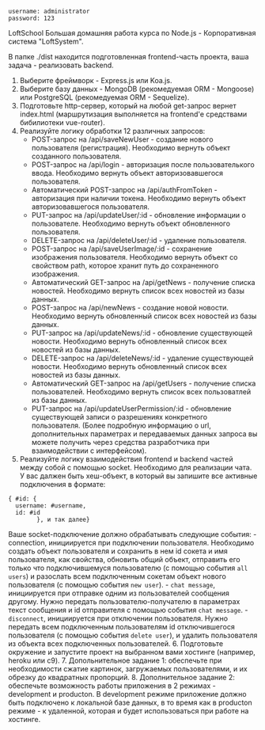 ```
username: administrator
password: 123

```
LoftSchool
Большая домашняя работа курса по Node.js - Корпоративная система "LoftSystem".

В папке ./dist находится подготовленная frontend-часть проекта, ваша задача - реализовать backend.

1. Выберите фреймворк - Express.js или Koa.js.
2. Выберите базу данных - MongoDB (рекомедуемая ORM - Mongoose) или PostgreSQL (рекомедуемая ORM - Sequelize).
3. Подготовьте http-сервер, который на любой get-запрос вернет index.html (маршрутизация выполняется на frontend'e средствами бибилиотеки vue-router).
4. Реализуйте логику обработки 12 различных запросов:
    - POST-запрос на /api/saveNewUser - создание нового пользователя (регистрация). Необходимо вернуть объект созданного пользователя.
    - POST-запрос на /api/login - авторизация после пользователького ввода. Необходимо вернуть объект авторизовавшегося пользователя.
    - Автоматический POST-запрос на /api/authFromToken - авторизация при наличии токена. Необходимо вернуть объект авторизовавшегося пользователя.
    - PUT-запрос на /api/updateUser/:id - обновление информации о пользователе. Необходимо вернуть объект обновленного пользователя.
    - DELETE-запрос на /api/deleteUser/:id - удаление пользователя.
    - POST-запрос на /api/saveUserImage/:id - сохранение изображения пользователя. Необходимо вернуть объект со свойством path, которое хранит путь до сохраненного изображения.
    - Автоматический GET-запрос на /api/getNews - получение списка новостей. Необходимо вернуть список всех новостей из базы данных.
    - POST-запрос на /api/newNews - создание новой новости. Необходимо вернуть обновленный список всех новостей из базы данных.
    - PUT-запрос на /api/updateNews/:id - обновление существующей новости. Необходимо вернуть обновленный список всех новостей из базы данных.
    - DELETE-запрос на /api/deleteNews/:id - удаление существующей новости. Необходимо вернуть обновленный список всех новостей из базы данных.
    - Автоматический GET-запрос на /api/getUsers - получение списка пользователей. Необходимо вернуть список всех пользоватлей из базы данных.
    - PUT-запрос на /api/updateUserPermission/:id - обновление существующей записи о разрешениях конкретного пользователя.
(Более подробную информацию о url, дополнительных параметрах и передаваемых данных запроса вы можете получить через средства разработчика при взаимодействии с интерфейсом).
5. Реализуйте логику взаимодействия frontend и backend частей между собой с помощью socket. Необходимо для реализации чата. У вас далжен быть хеш-объект, в который вы запишите все активные подключения в формате:
```
{ #id: {
  username: #username, 
  id: #id
        }, и так далее}
```
Ваше socket-подключение должно обрабатывать следующие события: 
    - connection, инициируется при подключении пользователя. Необходимо создать объект пользователя и сохранить в нем id сокета и имя пользователя, как свойства, обновить общий объект, отправить его только что подключившемуся пользователю (с помощью события `all users`) и разослать всем подключенным сокетам объект нового пользователя (с помощью события `new user`).
    - `chat message`, инициируется при отправке одним из пользователей сообщения другому. Нужно передать пользователю-получателю в параметрах текст сообщения и id отправителя с помощью события `chat message`.
    - `disconnect`, инициируется при отключении пользователя. Нужно передать всем подключенным пользователям id отключившегося пользователя (с помощью события `delete user`), и удалить пользователя из объекта всех подключенных пользователей.
6. Подготовьте окружение и запустите проект на выбранном вами хостинге (например, heroku или c9).
7. Допольнительное задание 1: обеспечьте при необходимости сжатие картинок, загружаемых пользователями, и их обрезку до квадратных пропорций.
8. Дополнительное задание 2: обеспечьте возможность работы приложения в 2 режимах - development и producton. В development режиме приложение должно быть подключено к локальной базе данных, в то время как в producton режиме - к удаленной, которая и будет использоваться при работе на хостинге.

